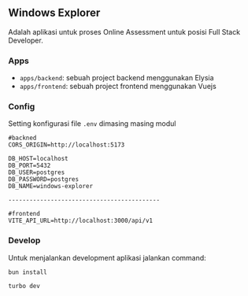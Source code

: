 ## Windows Explorer

Adalah aplikasi untuk proses Online Assessment untuk posisi Full Stack Developer.

### Apps

- `apps/backend`: sebuah project backend menggunakan Elysia
- `apps/frontend`: sebuah project frontend menggunakan Vuejs

### Config

Setting konfigurasi file `.env` dimasing masing modul

```
#backned
CORS_ORIGIN=http://localhost:5173

DB_HOST=localhost
DB_PORT=5432
DB_USER=postgres
DB_PASSWORD=postgres
DB_NAME=windows-explorer

-------------------------------------------

#frontend
VITE_API_URL=http://localhost:3000/api/v1
```

### Develop

Untuk menjalankan development aplikasi jalankan command:

```
bun install

turbo dev
```